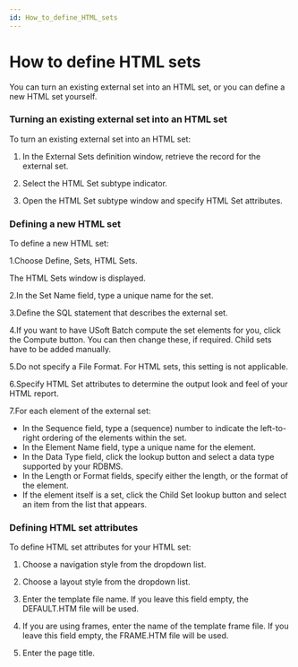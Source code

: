 ```yaml
---
id: How_to_define_HTML_sets
---
```


# How to define HTML sets

You can turn an existing external set into an HTML set, or you can define a new HTML set yourself.

### Turning an existing external set into an HTML set

To turn an existing external set into an HTML set:

1. In the External Sets definition window, retrieve the record for the external set.

2. Select the HTML Set subtype indicator.

3. Open the HTML Set subtype window and specify HTML Set attributes.

### Defining a new HTML set

To define a new HTML set:

1.Choose Define, Sets, HTML Sets.

The HTML Sets window is displayed.

2.In the Set Name field, type a unique name for the set.

3.Define the SQL statement that describes the external set.

4.If you want to have USoft Batch compute the set elements for you, click the Compute button. You can then change these, if required. Child sets have to be added manually.

5.Do not specify a File Format. For HTML sets, this setting is not applicable.

6.Specify HTML Set attributes to determine the output look and feel of your HTML report.

7.For each element of the external set:

- In the Sequence field, type a (sequence) number to indicate the left-to-right ordering of the elements within the set.
- In the Element Name field, type a unique name for the element.
- In the Data Type field, click the lookup button and select a data type supported by your RDBMS.
- In the Length or Format fields, specify either the length, or the format of the element.
- If the element itself is a set, click the Child Set lookup button and select an item from the list that appears.

### Defining HTML set attributes

To define HTML set attributes for your HTML set:

1. Choose a navigation style from the dropdown list.

2. Choose a layout style from the dropdown list.

3. Enter the template file name. If you leave this field empty, the DEFAULT.HTM file will be used.

4. If you are using frames, enter the name of the template frame file. If you leave this field empty, the FRAME.HTM file will be used.

5. Enter the page title.

 